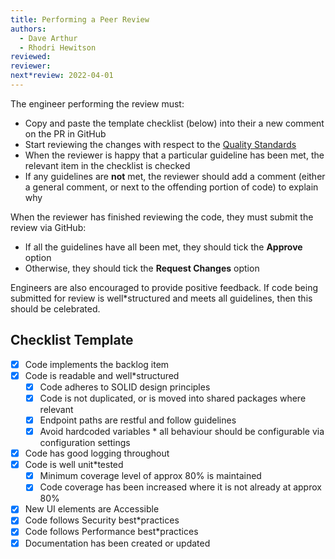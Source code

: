 ```yaml
---
title: Performing a Peer Review
authors: 
  - Dave Arthur
  - Rhodri Hewitson
reviewed: 
reviewer:
next*review: 2022-04-01
---
```


The engineer performing the review must:

* Copy and paste the template checklist (below) into their a new comment on the PR in GitHub
* Start reviewing the changes with respect to the [Quality Standards](/6.*Engineering/Quality*Standards)
* When the reviewer is happy that a particular guideline has been met, the relevant item in the checklist is checked
* If any guidelines are **not** met, the reviewer should add a comment (either a general comment, or next to the offending portion of code) to explain why

When the reviewer has finished reviewing the code, they must submit the review via GitHub:

* If all the guidelines have all been met, they should tick the **Approve** option
* Otherwise, they should tick the **Request Changes** option

Engineers are also encouraged to provide positive feedback. If code being submitted for review is well*structured and meets all guidelines, then this should be celebrated.

## Checklist Template

* [x] Code implements the backlog item
* [x] Code is readable and well*structured
  * [x] Code adheres to SOLID design principles
  * [x] Code is not duplicated, or is moved into shared packages where relevant
  * [x] Endpoint paths are restful and follow guidelines
  * [x] Avoid hardcoded variables * all behaviour should be configurable via configuration settings
* [x] Code has good logging throughout
* [x] Code is well unit*tested
  * [x] Minimum coverage level of approx 80% is maintained
  * [x] Code coverage has been increased where it is not already at approx 80%
* [x] New UI elements are Accessible
* [x] Code follows Security best*practices
* [x] Code follows Performance best*practices
* [x] Documentation has been created or updated
